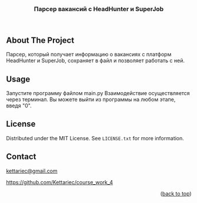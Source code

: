 
<br><h3 align="center">Парсер вакансий с HeadHunter и SuperJob</h3>
<br>
  
<!-- ABOUT THE PROJECT -->
## About The Project

Парсер, который получает информацию о вакансиях с платформ HeadHunter и SuperJob, сохраняет в файл и позволяет работать с ней.


<!-- USAGE EXAMPLES -->
## Usage

Запустите программу файлом main.py Взаимодействие осуществляется через терминал. Вы можете выйти из программы на любом этапе, введя "0".


<!-- LICENSE -->
## License

Distributed under the MIT License. See `LICENSE.txt` for more information.


<!-- CONTACT -->
## Contact

kettariec@gmail.com

https://github.com/Kettariec/course_work_4

<p align="right">(<a href="#readme-top">back to top</a>)</p>




